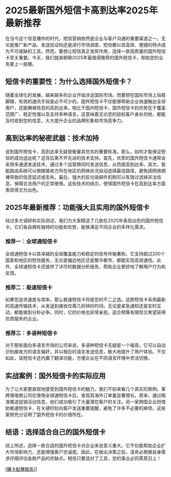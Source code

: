 # 2025最新国外短信卡高到达率2025年最新推荐

在当今这个信息爆炸的时代，短信营销依然是企业与客户沟通的重要渠道之一。无论是推广新产品、发送验证码还是进行市场调查，短信都以其高效、便捷的特点成为不可或缺的工具。然而，要想让短信真正发挥作用，选择一款高质量的国外短信卡至关重要。今天，我们就来聊聊2025年最值得推荐的国外短信卡，帮助您的业务更上一层楼。

## 短信卡的重要性：为什么选择国外短信卡？

随着全球化的发展，越来越多的企业开始涉足国际市场。而要想在国际市场上站稳脚跟，有效的通讯手段是必不可少的。国外短信卡不仅能够帮助企业快速触达全球用户，还能确保信息的高到达率。相比于国内短信卡，国外短信卡的优势在于覆盖范围广、稳定性强以及支持多种语言。这意味着无论您的目标客户身处何地，都能及时收到您的信息，大大提升企业的品牌形象和市场竞争力。

## 高到达率的秘密武器：技术加持

说到国外短信卡，高到达率无疑是衡量其优劣的重要标准。那么，如何才能保证短信的成功送达呢？这背后离不开先进的技术支持。首先，优质的国外短信卡通常会采用多通道发送技术，通过多个运营商同时发送信息，从而提高到达率。其次，智能路由系统可以根据接收方所在地区的网络状况自动选择最佳路径，避免因网络拥堵导致的信息延迟或丢失。最后，强大的反垃圾邮件机制可以有效过滤掉非法信息，保障合法用户的正常使用。这些技术的结合，使得国外短信卡在高到达率方面表现得尤为出色。

## 2025年最新推荐：功能强大且实用的国外短信卡

经过多方调研和实际测试，我们为大家精选了几款在2025年表现出色的国外短信卡。它们各自拥有独特的功能和优势，能够满足不同企业的多样化需求。

### 推荐一：全球通短信卡

全球通短信卡以其卓越的全球覆盖能力和稳定的信号传输著称。它支持超过200个国家和地区的短信服务，无论是偏远地区还是繁华都市，都能实现高效通信。此外，全球通短信卡还提供了详尽的数据分析报告，帮助企业更好地了解用户行为和反馈。

### 推荐二：极速短信卡

如果您追求速度与效率，那么极速短信卡将是您的不二之选。这款短信卡采用最新的高速传输技术，从发送到接收仅需几秒钟的时间。无论是紧急通知还是实时互动，都能做到分秒必争。同时，它的价格也非常亲民，适合预算有限但又希望获得优质服务的企业。

### 推荐三：多语种短信卡

对于那些面向多语言市场的公司来说，多语种短信卡无疑是一个福音。它可以自动识别接收方的语言偏好，并以相应的语言发送信息，极大地提升了用户体验。不仅如此，该短信卡还内置了翻译功能，方便企业在不同语言环境中灵活切换。

## 实战案例：国外短信卡的实际应用

为了让大家更直观地感受到国外短信卡的魅力，我们不妨来看几个真实的案例。某跨境电商公司在使用全球通短信卡后，发现其海外订单量显著增长。原来，通过精准推送促销活动信息，他们成功吸引了大量潜在客户的关注。另一家跨国企业则借助极速短信卡，在关键时刻向客户发送重要提醒，避免了许多不必要的麻烦。这些案例充分证明了国外短信卡的价值所在。

## 结语：选择适合自己的国外短信卡

综上所述，选择一款合适的国外短信卡对企业来说意义重大。它不仅能帮助企业扩大市场影响力，还能增强客户忠诚度。因此，在做出决策之前，请务必根据自身需求仔细评估各款产品的优缺点。相信只要选对了工具，您的事业必将蒸蒸日上！

[[購卡點擊聯系](https://t.me/s/SXDXQF)]]